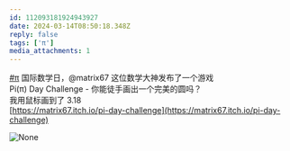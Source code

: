 ```yaml
---
id: 112093181924943927
date: 2024-03-14T08:50:18.348Z
reply: false
tags: ['π']
media_attachments: 1
---
```


[#π](https://e5n.cc/tags/%CF%80) 国际数学日，@matrix67 这位数学大神发布了一个游戏   
Pi(π) Day Challenge - 你能徒手画出一个完美的圆吗？  
我用鼠标画到了 3.18   
[https://matrix67.itch.io/pi-day-challenge](https://matrix67.itch.io/pi-day-challenge)

![None](https://files.e5n.cc/media_attachments/files/112/093/179/760/576/222/original/693bde58cccaf939.png)
